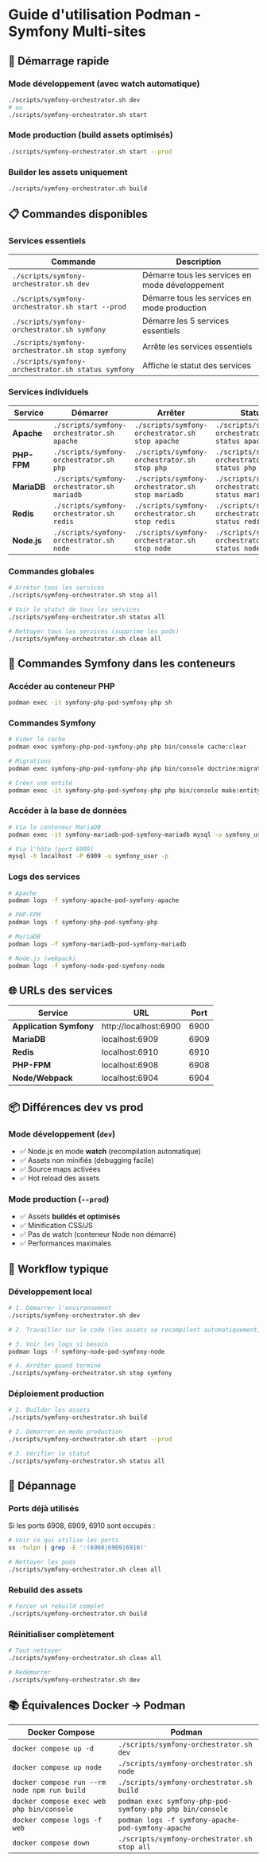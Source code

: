 # Guide d'utilisation Podman - Symfony Multi-sites

## 🚀 Démarrage rapide

### Mode développement (avec watch automatique)
```bash
./scripts/symfony-orchestrator.sh dev
# ou
./scripts/symfony-orchestrator.sh start
```

### Mode production (build assets optimisés)
```bash
./scripts/symfony-orchestrator.sh start --prod
```

### Builder les assets uniquement
```bash
./scripts/symfony-orchestrator.sh build
```

## 📋 Commandes disponibles

### Services essentiels

| Commande | Description |
|----------|-------------|
| `./scripts/symfony-orchestrator.sh dev` | Démarre tous les services en mode développement |
| `./scripts/symfony-orchestrator.sh start --prod` | Démarre tous les services en mode production |
| `./scripts/symfony-orchestrator.sh symfony` | Démarre les 5 services essentiels |
| `./scripts/symfony-orchestrator.sh stop symfony` | Arrête les services essentiels |
| `./scripts/symfony-orchestrator.sh status symfony` | Affiche le statut des services |

### Services individuels

| Service | Démarrer | Arrêter | Statut |
|---------|----------|---------|--------|
| **Apache** | `./scripts/symfony-orchestrator.sh apache` | `./scripts/symfony-orchestrator.sh stop apache` | `./scripts/symfony-orchestrator.sh status apache` |
| **PHP-FPM** | `./scripts/symfony-orchestrator.sh php` | `./scripts/symfony-orchestrator.sh stop php` | `./scripts/symfony-orchestrator.sh status php` |
| **MariaDB** | `./scripts/symfony-orchestrator.sh mariadb` | `./scripts/symfony-orchestrator.sh stop mariadb` | `./scripts/symfony-orchestrator.sh status mariadb` |
| **Redis** | `./scripts/symfony-orchestrator.sh redis` | `./scripts/symfony-orchestrator.sh stop redis` | `./scripts/symfony-orchestrator.sh status redis` |
| **Node.js** | `./scripts/symfony-orchestrator.sh node` | `./scripts/symfony-orchestrator.sh stop node` | `./scripts/symfony-orchestrator.sh status node` |

### Commandes globales

```bash
# Arrêter tous les services
./scripts/symfony-orchestrator.sh stop all

# Voir le statut de tous les services
./scripts/symfony-orchestrator.sh status all

# Nettoyer tous les services (supprime les pods)
./scripts/symfony-orchestrator.sh clean all
```

## 🔧 Commandes Symfony dans les conteneurs

### Accéder au conteneur PHP
```bash
podman exec -it symfony-php-pod-symfony-php sh
```

### Commandes Symfony
```bash
# Vider le cache
podman exec symfony-php-pod-symfony-php php bin/console cache:clear

# Migrations
podman exec symfony-php-pod-symfony-php php bin/console doctrine:migrations:migrate

# Créer une entité
podman exec -it symfony-php-pod-symfony-php php bin/console make:entity
```

### Accéder à la base de données
```bash
# Via le conteneur MariaDB
podman exec -it symfony-mariadb-pod-symfony-mariadb mysql -u symfony_user -p

# Via l'hôte (port 6909)
mysql -h localhost -P 6909 -u symfony_user -p
```

### Logs des services
```bash
# Apache
podman logs -f symfony-apache-pod-symfony-apache

# PHP-FPM
podman logs -f symfony-php-pod-symfony-php

# MariaDB
podman logs -f symfony-mariadb-pod-symfony-mariadb

# Node.js (webpack)
podman logs -f symfony-node-pod-symfony-node
```

## 🌐 URLs des services

| Service | URL | Port |
|---------|-----|------|
| **Application Symfony** | http://localhost:6900 | 6900 |
| **MariaDB** | localhost:6909 | 6909 |
| **Redis** | localhost:6910 | 6910 |
| **PHP-FPM** | localhost:6908 | 6908 |
| **Node/Webpack** | localhost:6904 | 6904 |

## 📦 Différences dev vs prod

### Mode développement (`dev`)
- ✅ Node.js en mode **watch** (recompilation automatique)
- ✅ Assets non minifiés (debugging facile)
- ✅ Source maps activées
- ✅ Hot reload des assets

### Mode production (`--prod`)
- ✅ Assets **buildés et optimisés**
- ✅ Minification CSS/JS
- ✅ Pas de watch (conteneur Node non démarré)
- ✅ Performances maximales

## 🔄 Workflow typique

### Développement local
```bash
# 1. Démarrer l'environnement
./scripts/symfony-orchestrator.sh dev

# 2. Travailler sur le code (les assets se recompilent automatiquement)

# 3. Voir les logs si besoin
podman logs -f symfony-node-pod-symfony-node

# 4. Arrêter quand terminé
./scripts/symfony-orchestrator.sh stop symfony
```

### Déploiement production
```bash
# 1. Builder les assets
./scripts/symfony-orchestrator.sh build

# 2. Démarrer en mode production
./scripts/symfony-orchestrator.sh start --prod

# 3. Vérifier le statut
./scripts/symfony-orchestrator.sh status all
```

## 🐛 Dépannage

### Ports déjà utilisés
Si les ports 6908, 6909, 6910 sont occupés :
```bash
# Voir ce qui utilise les ports
ss -tulpn | grep -E ':(6908|6909|6910)'

# Nettoyer les pods
./scripts/symfony-orchestrator.sh clean all
```

### Rebuild des assets
```bash
# Forcer un rebuild complet
./scripts/symfony-orchestrator.sh build
```

### Réinitialiser complètement
```bash
# Tout nettoyer
./scripts/symfony-orchestrator.sh clean all

# Redémarrer
./scripts/symfony-orchestrator.sh dev
```

## 📚 Équivalences Docker → Podman

| Docker Compose | Podman |
|----------------|--------|
| `docker compose up -d` | `./scripts/symfony-orchestrator.sh dev` |
| `docker compose up node` | `./scripts/symfony-orchestrator.sh node` |
| `docker compose run --rm node npm run build` | `./scripts/symfony-orchestrator.sh build` |
| `docker compose exec web php bin/console` | `podman exec symfony-php-pod-symfony-php php bin/console` |
| `docker compose logs -f web` | `podman logs -f symfony-apache-pod-symfony-apache` |
| `docker compose down` | `./scripts/symfony-orchestrator.sh stop all` |
